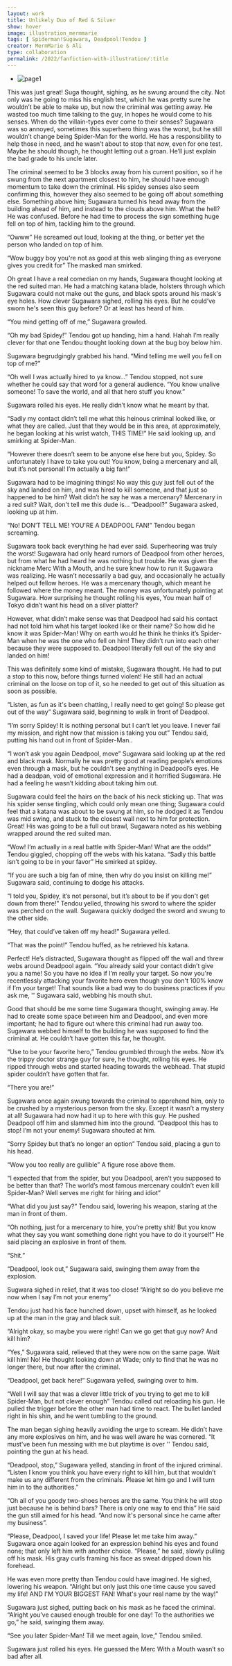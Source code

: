 ```yaml
---
layout: work
title: Unlikely Duo of Red & Silver
show: hover
image: illustration_mermmarie
tags: [ Spiderman!Sugawara, Deadpool!Tendou ]
creator: MermMarie & Ali
type: collaboration
permalink: /2022/fanfiction-with-illustration/:title
---
```


<div class="fullscreen-image-slider">
  <div class="slides" role="region" aria-label="FullScreen Pictures" data-slide>
    <ul class="slide-container">
      <li data-slide=1 class="is-active slide">
        <img class="visual" id="illustration_mermmarie" src="/assets/images/watermark.png" alt="page1">
      </li>
    </ul>
  </div>
</div>

This was just great! Suga thought, sighing, as he swung around the city. Not only was he going to miss his english test, which he was pretty sure he wouldn’t be able to make up, but now the criminal was getting away. He wasted too much time talking to the guy, in hopes he would come to his senses. When do the villain-types ever come to their senses? Sugawara was so annoyed, sometimes this superhero thing was the worst, but he still wouldn’t change being Spider-Man for the world. He has a responsibility to help those in need, and he wasn’t about to stop that now, even for one test. Maybe he should though, he thought letting out a groan. He’ll just explain the bad grade to his uncle later.

The criminal seemed to be 3 blocks away from his current position, so if he swung from the next apartment closest to him, he should have enough momentum to take down the criminal. His spidey senses also seem confirming this, however they also seemed to be going off about something else. Something above him; Sugawara turned his head away from the building ahead of him, and instead to the clouds above him. What the hell? He was confused. Before he had time to process the sign something huge fell on top of him, tackling him to the ground.

“Owww” He screamed out loud, looking at the thing, or better yet the person who landed on top of him. 

“Wow buggy boy you're not as good at this web slinging thing as everyone gives you credit for” The masked man smirked.

Oh great I have a real comedian on my hands, Sugawara thought looking at the red suited man. He had a matching katana blade, holsters through which Sugawara could not make out the guns, and black spots around his mask's eye holes. How clever Sugawara sighed, rolling his eyes. But he could’ve sworn he's seen this guy before? Or at least has heard of him.

“You mind getting off of me,” Sugawara growled.

“Oh my bad Spidey!” Tendou got up handing, him a hand. Hahah I’m really clever for that one Tendou thought looking down at the bug boy below him.

Sugawara begrudgingly grabbed his hand. “Mind telling me well you fell on top of me?”

“Oh well I was actually hired to ya know…” Tendou stopped, not sure whether he could say that word for a general audience. “You know unalive someone! To save the world, and all that hero stuff you know.”

Sugawara rolled his eyes. He really didn’t know what he meant by that.

“Sadly my contact didn’t tell me what this heinous criminal looked like, or what they are called. Just that they would be in this area, at approximately, he began looking at his wrist watch, THIS TIME!” He said looking up, and smirking at Spider-Man.

“However there doesn’t seem to be anyone else here but you, Spidey. So unfortunately I have to take you out! You know, being a mercenary and all, but it’s not personal! I’m actually a big fan!”

Sugawara had to be imagining things! No way this guy just fell out of the sky and landed on him, and was hired to kill someone, and that just so happened to be him? Wait didn’t he say he was a mercenary? Mercenary in a red suit? Wait, don't tell me this dude is… “Deadpool?” Sugawara asked, looking up at him.

“No! DON’T TELL ME! YOU'RE A DEADPOOL FAN!” Tendou began screaming.

Sugawara took back everything he had ever said. Superheoring was truly the worst! Sugawara had only heard rumors of Deadpool from other heroes, but from what he had heard he was nothing but trouble. He was given the nickname Merc With a Mouth, and he sure knew how to run it Sugawara was realizing. He wasn’t necessarily a bad guy, and occasionally he actually helped out fellow heroes. He was a mercenary though, which meant he followed where the money meant. The money was unfortunately pointing at Sugawara. How surprising he thought rolling his eyes, You mean half of Tokyo didn’t want his head on a silver platter?

However, what didn’t make sense was that Deadpool had said his contact had not told him what his target looked like or their name? So how did he know it was Spider-Man! Why on earth would he think he thinks it’s Spider-Man when he was the one who fell on him! They didn’t run into each other because they were supposed to. Deadpool literally fell out of the sky and landed on him! 

This was definitely some kind of mistake, Sugawara thought. He had to put a stop to this now, before things turned violent! He still had an actual criminal on the loose on top of it, so he needed to get out of this situation as soon as possible.

“Listen, as fun as it's been chatting, I really need to get going! So please get out of the way” Sugawara said, beginning to walk in front of Deadpool. 

“I’m sorry Spidey! It is nothing personal but I can’t let you leave. I never fail my mission, and right now that mission is taking you out” Tendou said, putting his hand out in front of Spider-Man..

“I won’t ask you again Deadpool, move” Sugawara said looking up at the red and black mask. Normally he was pretty good at reading people’s emotions even through a mask, but he couldn't see anything in Deadpool’s eyes. He had a deadpan, void of emotional expression and it horrified Sugawara. He had a feeling he wasn’t kidding about taking him out. 

Sugawara could feel the hairs on the back of his neck sticking up. That was his spider sense tingling, which could only mean one thing; Sugawara could feel that a katana was about to be swung at him, so he dodged it as Tendou was mid swing, and stuck to the closest wall next to him for protection. Great! His was going to be a full out brawl, Sugawara noted as his webbing wrapped around the red suited man. 

“Wow! I’m actually in a real battle with Spider-Man! What are the odds!” Tendou giggled, chopping off the webs with his katana. “Sadly this battle isn’t going to be in your favor” He smirked at spidey. 

“If you are such a big fan of mine, then why do you insist on killing me!” Sugawara said, continuing to dodge his attacks.

“I told you, Spidey, it’s not personal, but it’s about to be if you don't get down from there!” Tendou yelled, throwing his sword to where the spider was perched on the wall. Sugawara quickly dodged the sword and swung to the other side. 

“Hey, that could’ve taken off my head!” Sugawara yelled.

“That was the point!” Tendou huffed, as he retrieved his katana. 

Perfect! He’s distracted, Sugawara thought as flipped off the wall and threw webs around Deadpool again. “You already said your contact didn’t give you a name! So you have no idea if I’m really your target. So now you're recentlessly attacking your favorite hero even though you don't 100% know if I’m your target! That sounds like a bad way to do business practices if you ask me, '' Sugawara said, webbing his mouth shut. 

Good that should be me some time Sugawara thought, swinging away. He had to create some space between him and Deadpool, and even more important; he had to figure out where this criminal had run away too. Sugawara webbed himself to the building he was supposed to find the criminal at. He couldn’t have gotten this far, he thought.

“Use to be your favorite hero,” Tendou grumbled through the webs. Now it’s the trippy doctor strange guy for sure, he thought, rolling his eyes. He ripped through webs and started heading towards the webhead. That stupid spider couldn’t have gotten that far.

“There you are!”

Sugawara once again swung towards the criminal to apprehend him, only to be crushed by a mysterious person from the sky. Except it wasn’t a mystery at all! Sugawara had now had it up to here with this guy. He pushed Deadpool off him and slammed him into the ground. “Deadpool this has to stop! I’m not your enemy! Sugawara shouted at him. 

“Sorry Spidey but that’s no longer an option” Tendou said, placing a gun to his head.

“Wow you too really are gullible” A figure rose above them.

“I expected that from the spider, but you Deadpool, aren’t you supposed to be better than that? The world’s most famous mercenary couldn’t even kill Spider-Man? Well serves me right for hiring and idiot”

“What did you just say?” Tendou said, lowering his weapon, staring at the man in front of them.

“Oh nothing, just for a mercenary to hire, you’re pretty shit! But you know what they say you want something done right you have to do it yourself” He said placing an explosive in front of them.

“Shit.”

“Deadpool, look out,” Sugawara said, swinging them away from the explosion. 

Sugwara sighed in relief, that it was too close! “Alright so do you believe me now when I say I’m not your enemy”

Tendou just had his face hunched down, upset with himself, as he looked up at the man in the gray and black suit.

“Alright okay, so maybe you were right! Can we go get that guy now? And kill him?


“Yes,” Sugawara said, relieved that they were now on the same page. Wait kill him! No! He thought looking down at Wade; only to find that he was no longer there, but now after the criminal.

“Deadpool, get back here!” Sugawara yelled, swinging over to him.

“Well I will say that was a clever little trick of you trying to get me to kill Spider-Man, but not clever enough” Tendou called out reloading his gun. He pulled the trigger before the other man had time to react. The bullet landed right in his shin, and he went tumbling to the ground.

The man began sighing heavily avoiding the urge to scream. He didn’t have any more explosives on him, and he was well aware he was cornered. “It must've been fun messing with me but playtime is over '' Tendou said, pointing the gun at his head.

“Deadpool, stop,” Sugawara yelled, standing in front of the injured criminal. “Listen I know you think you have every right to kill him, but that wouldn’t make us any different from the criminals. Please let him go and I will turn him in to the authorities.”

“Oh all of you goody two-shoes heroes are the same. You think he will stop just because he is behind bars? There is only one way to end this” He said the gun still aimed for his head. “And now it's personal since he came after my business”.

“Please, Deadpool, I saved your life! Please let me take him away.” Sugawara once again looked for an expression behind his eyes and found none; that only left him with another choice. “Please,” he said, slowly pulling off his mask. His gray curls framing his face as sweat dripped down his forehead.

He was even more pretty than Tendou could have imagined. He sighed, lowering his weapon. “Alright but only just this one time cause you saved my life! AND I'M YOUR BIGGEST FAN! What's your real name by the way!”

Sugawara just sighed, putting back on his mask as he faced the criminal. “Alright you’ve caused enough trouble for one day! To the authorities we go,” he said, swinging them away.

“See you later Spider-Man! Till we meet again, love,” Tendou smiled.

Sugawara just rolled his eyes. He guessed the Merc With a Mouth wasn’t so bad after all.

